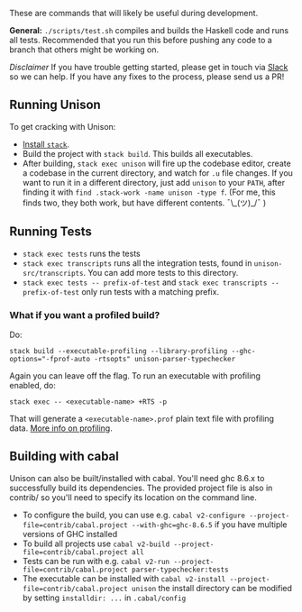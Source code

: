 These are commands that will likely be useful during development.

__General:__ `./scripts/test.sh` compiles and builds the Haskell code and runs all tests. Recommended that you run this before pushing any code to a branch that others might be working on.

_Disclaimer_ If you have trouble getting started, please get in touch via [Slack](https://unisonweb.org/community) so we can help.  If you have any fixes to the process, please send us a PR!

## Running Unison

To get cracking with Unison:

* [Install `stack`](https://docs.haskellstack.org/en/stable/README/#how-to-install).
* Build the project with `stack build`. This builds all executables.
* After building, `stack exec unison` will fire up the codebase editor, create a codebase in the current directory, and watch for `.u` file changes.  If you want to run it in a different directory, just add `unison` to your `PATH`, after finding it with `find .stack-work -name unison -type f`.  (For me, this finds two, they both work, but have different contents.  ¯\\\_(ツ)\_/¯ )

## Running Tests

* `stack exec tests` runs the tests
* `stack exec transcripts` runs all the integration tests, found in `unison-src/transcripts`. You can add more tests to this directory.
* `stack exec tests -- prefix-of-test` and `stack exec transcripts -- prefix-of-test` only run tests with a matching prefix.

### What if you want a profiled build?

Do:

    stack build --executable-profiling --library-profiling --ghc-options="-fprof-auto -rtsopts" unison-parser-typechecker

Again you can leave off the flag. To run an executable with profiling enabled, do:

    stack exec -- <executable-name> +RTS -p

That will generate a `<executable-name>.prof` plain text file with profiling data. [More info on profiling](https://downloads.haskell.org/~ghc/latest/docs/html/users_guide/profiling.html).

## Building with cabal

Unison can also be built/installed with cabal. You'll need ghc 8.6.x to
successfully build its dependencies. The provided project file is also in
contrib/ so you'll need to specify its location on the command line.

* To configure the build, you can use e.g. `cabal v2-configure
  --project-file=contrib/cabal.project --with-ghc=ghc-8.6.5` if you have
  multiple versions of GHC installed
* To build all projects use `cabal v2-build --project-file=contrib/cabal.project all`
* Tests can be run with e.g. `cabal v2-run --project-file=contrib/cabal.project
  parser-typechecker:tests`
* The executable can be installed with `cabal v2-install
  --project-file=contrib/cabal.project unison` the install directory can be
  modified by setting `installdir: ...` in `.cabal/config`
